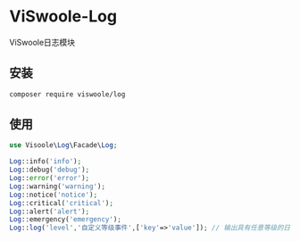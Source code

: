 # ViSwoole-Log

ViSwoole日志模块

## 安装

```bash
composer require viswoole/log
```

## 使用

```php
use Visoole\Log\Facade\Log;

Log::info('info');
Log::debug('debug');
Log::error('error');
Log::warning('warning');
Log::notice('notice');
Log::critical('critical');
Log::alert('alert');
Log::emergency('emergency');
Log::log('level','自定义等级事件',['key'=>'value']); // 输出具有任意等级的日志
```
